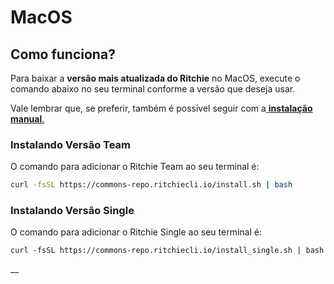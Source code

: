 # MacOS

## Como funciona? 

Para baixar a **versão mais atualizada do Ritchie** no MacOS, execute o comando abaixo no seu terminal conforme a versão que deseja usar.

Vale lembrar que, se preferir, também é possível seguir com a[ **instalação manual**.](instalacao-manual.md)

### Instalando Versão Team 

O comando para adicionar o Ritchie Team ao seu terminal é: 

```bash
curl -fsSL https://commons-repo.ritchiecli.io/install.sh | bash
```

### 

### Instalando Versão Single

O comando para adicionar o Ritchie Single ao seu terminal é:

```text
curl -fsSL https://commons-repo.ritchiecli.io/install_single.sh | bash
```

\_\_

